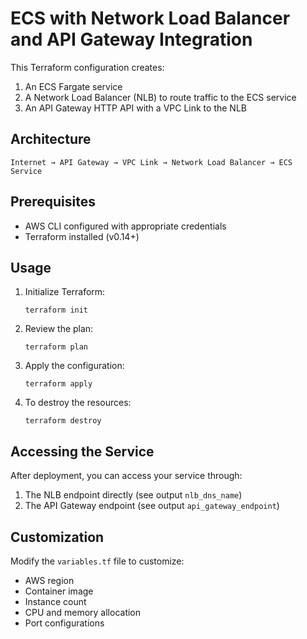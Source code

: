 # ECS with Network Load Balancer and API Gateway Integration

This Terraform configuration creates:

1. An ECS Fargate service
2. A Network Load Balancer (NLB) to route traffic to the ECS service
3. An API Gateway HTTP API with a VPC Link to the NLB

## Architecture

```
Internet → API Gateway → VPC Link → Network Load Balancer → ECS Service
```

## Prerequisites

- AWS CLI configured with appropriate credentials
- Terraform installed (v0.14+)

## Usage

1. Initialize Terraform:
   ```
   terraform init
   ```

2. Review the plan:
   ```
   terraform plan
   ```

3. Apply the configuration:
   ```
   terraform apply
   ```

4. To destroy the resources:
   ```
   terraform destroy
   ```

## Accessing the Service

After deployment, you can access your service through:

1. The NLB endpoint directly (see output `nlb_dns_name`)
2. The API Gateway endpoint (see output `api_gateway_endpoint`)

## Customization

Modify the `variables.tf` file to customize:
- AWS region
- Container image
- Instance count
- CPU and memory allocation
- Port configurations
